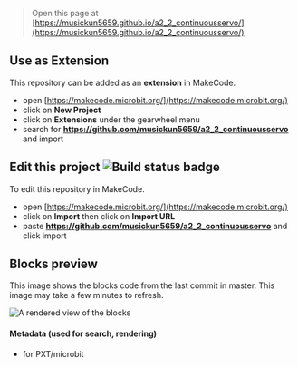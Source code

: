 
> Open this page at [https://musickun5659.github.io/a2_2_continuousservo/](https://musickun5659.github.io/a2_2_continuousservo/)

## Use as Extension

This repository can be added as an **extension** in MakeCode.

* open [https://makecode.microbit.org/](https://makecode.microbit.org/)
* click on **New Project**
* click on **Extensions** under the gearwheel menu
* search for **https://github.com/musickun5659/a2_2_continuousservo** and import

## Edit this project ![Build status badge](https://github.com/musickun5659/a2_2_continuousservo/workflows/MakeCode/badge.svg)

To edit this repository in MakeCode.

* open [https://makecode.microbit.org/](https://makecode.microbit.org/)
* click on **Import** then click on **Import URL**
* paste **https://github.com/musickun5659/a2_2_continuousservo** and click import

## Blocks preview

This image shows the blocks code from the last commit in master.
This image may take a few minutes to refresh.

![A rendered view of the blocks](https://github.com/musickun5659/a2_2_continuousservo/raw/master/.github/makecode/blocks.png)

#### Metadata (used for search, rendering)

* for PXT/microbit
<script src="https://makecode.com/gh-pages-embed.js"></script><script>makeCodeRender("{{ site.makecode.home_url }}", "{{ site.github.owner_name }}/{{ site.github.repository_name }}");</script>
